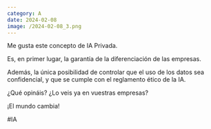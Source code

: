 ```yaml
--- 
category: A 
date: 2024-02-08 
image: /2024-02-08_3.png 
--- 
```


Me gusta este concepto de IA Privada. 

Es, en primer lugar, la garantía de la diferenciación de las empresas.

Además, la única posibilidad de controlar que el uso de los datos sea confidencial, y que se cumple con el reglamento ético de la IA. 

¿Qué opináis? ¿Lo veis ya en vuestras empresas?

¡El mundo cambia!

#IA
